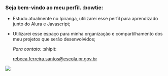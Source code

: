 ### Seja bem-vindo ao meu perfil. :bowtie:

- Estudo atualmente no Ipiranga, utilizarei esse perfil para aprendizado junto do Alura e Javascript;
- Utilizarei esse espaço para minha organização e compartilhamento dos meu projetos que serão desenvolvidos;

  *Para contato:* :shipit:
  
  rebeca.ferreira.santos@escola.pr.gov.br

![](https://media.tenor.com/4_TUutwm0mEAAAAM/gilmore-girls-gilmore-girls-revival.gif)
